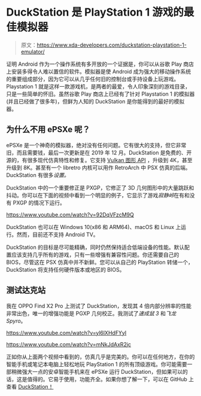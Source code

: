 # DuckStation 是 PlayStation 1 游戏的最佳模拟器

> 原文：<https://www.xda-developers.com/duckstation-playstation-1-emulator/>

证明 Android 作为一个操作系统有多开放的一个证据是，你可以从谷歌 Play 商店上安装多得令人难以置信的软件。模拟器是使 Android 成为强大的移动操作系统的重要组成部分，因为它可以从几乎任何旧的控制台或手持设备上玩游戏。Playstation 1 就是这样一款游戏机，是两者的最爱，令人印象深刻的游戏目录，只是一些简单的怀旧。虽然谷歌 Play 商店上已经有了针对 Playstation 1 的模拟器(并且已经做了很多年)，但鲜为人知的 DuckStation 是你能得到的最好的模拟器。

## 为什么不用 ePSXe 呢？

ePSXe 是一个神奇的模拟器，绝对没有任何问题。它有很大的支持，但它非常旧，而且需要钱，最后一次更新是在 2019 年 12 月。DuckStation 是免费的、开源的，有很多现代仿真特性和修复。它支持 [Vulkan 图形 API](https://www.xda-developers.com/dolphin-emulator-fixes-vulkan-api-android-pie-wii-remote-pointer-emulation/) ，升级到 4K，甚至升级到 8K。甚至有一个 libretro 内核可以用作 RetroArch 中 PSX 仿真的后端。DuckStation 有很多*设置。*

DuckStation 中的一个重要修正是 PXGP，它修正了 3D 几何图形中的大量跳跃和抖动。你可以在下面的视频中看到一个明显的例子，它显示了游戏*寂静岭*在有和没有 PXGP 的情况下运行。

https://www.youtube.com/watch?v=92DqVFzcM9Q

DuckStation 也可以在 Windows 10(x86 和 ARM64)、macOS 和 Linux 上运行。然而，目前还不支持 Android TV。

DuckStation 的目标是尽可能精确，同时仍然保持适合低端设备的性能。默认配置应该支持几乎所有的游戏，只有一些增强有兼容性问题。你还需要自己的 BIOS，尽管这在 PSX 仿真中并不新鲜。您可以从自己的 PlayStation 转储一个，DuckStation 将支持任何硬件版本或地区的 BIOS。

## 测试达克站

我在 OPPO Find X2 Pro 上测试了 DuckStation，发现其 4 倍内部分辨率的性能非常出色，唯一的增强功能是 PGXP 几何校正。我测试了*速成鼠 3* 和*飞龙 Spyro*。

https://www.youtube.com/watch?v=yl6lXHdFYyI

https://www.youtube.com/watch?v=mNkJdAxR2jc

正如你从上面两个视频中看到的，仿真几乎是完美的。你可以在任何地方，在你的智能手机或笔记本电脑上轻松地玩 PlayStation 1 的所有顶级游戏。你可能需要一部稍微强大一点的安卓智能手机来在 ePSXe 运行 DuckStation，但如果可以的话，这是值得的。它易于使用，功能齐全。如果你想了解一下，可以在 GitHub 上查看 [DuckStation！](https://github.com/stenzek/duckstation)